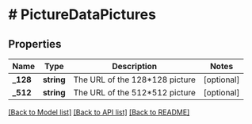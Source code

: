 # # PictureDataPictures

## Properties

Name | Type | Description | Notes
------------ | ------------- | ------------- | -------------
**_128** | **string** | The URL of the 128*128 picture | [optional]
**_512** | **string** | The URL of the 512*512 picture | [optional]

[[Back to Model list]](../../README.md#models) [[Back to API list]](../../README.md#endpoints) [[Back to README]](../../README.md)
